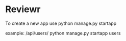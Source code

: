 # Reviewr
To create a new app use
python manage.py startapp <App Name>

example: /api/users/
python manage.py startapp users
